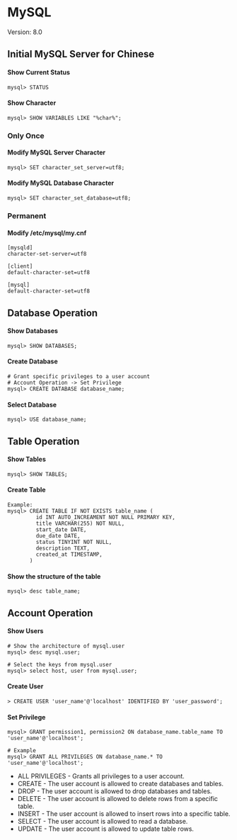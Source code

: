 # MySQL

Version: 8.0



## Initial MySQL Server for Chinese

#### Show Current Status

```
mysql> STATUS
```



#### Show Character

```
mysql> SHOW VARIABLES LIKE "%char%";
```



### Only Once

#### Modify MySQL Server Character

```
mysql> SET character_set_server=utf8;
```



#### Modify MySQL Database Character

```
mysql> SET character_set_database=utf8;
```



### Permanent

#### Modify /etc/mysql/my.cnf

```
[mysqld]
character-set-server=utf8

[client]
default-character-set=utf8

[mysql]
default-character-set=utf8
```



## Database Operation

#### Show Databases

```
mysql> SHOW DATABASES;
```



#### Create Database

```
# Grant specific privileges to a user account
# Account Operation -> Set Privilege
mysql> CREATE DATABASE database_name;
```



#### Select Database

```
mysql> USE database_name;
```



## Table Operation

#### Show Tables

```
mysql> SHOW TABLES;
```



#### Create Table

```
Example:
mysql> CREATE TABLE IF NOT EXISTS table_name (
	     id INT AUTO_INCREAMENT NOT NULL PRIMARY KEY,
	     title VARCHAR(255) NOT NULL,
         start_date DATE,
         due_date DATE,
         status TINYINT NOT NULL,
         description TEXT,
         created_at TIMESTAMP,
	   )
```



#### Show the structure of the table

```
mysql> desc table_name;
```



## Account Operation

#### Show Users

```
# Show the architecture of mysql.user
mysql> desc mysql.user;

# Select the keys from mysql.user
mysql> select host, user from mysql.user;
```



#### Create User

```
> CREATE USER 'user_name'@'localhost' IDENTIFIED BY 'user_password';
```



#### Set Privilege

```
mysql> GRANT permission1, permission2 ON database_name.table_name TO 'user_name'@'localhost';

# Example 
mysql> GRANT ALL PRIVILEGES ON database_name.* TO 'user_name'@'localhost';
```

* ALL PRIVILEGES - Grants all privileges to a user account.
* CREATE - The user account is allowed to create databases and tables.
* DROP - The user account is allowed to drop databases and tables.
* DELETE - The user account is allowed to delete rows from a specific table.
* INSERT - The user account is allowed to insert rows into a specific table.
* SELECT - The user account is allowed to read a database.
* UPDATE - The user account is allowed to update table rows.